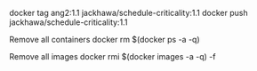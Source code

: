 docker tag ang2:1.1 jackhawa/schedule-criticality:1.1
docker push jackhawa/schedule-criticality:1.1

Remove all containers
docker rm $(docker ps -a -q)

Remove all images
docker rmi $(docker images -a -q) -f